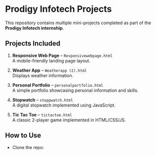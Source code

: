 # Prodigy Infotech Projects

This repository contains multiple mini-projects completed as part of the **Prodigy Infotech internship**.

## Projects Included

1. **Responsive Web Page** – `Responsivewebpage.html`  
   A mobile-friendly landing page layout.

2. **Weather App** – `Weatherapp (2).html`  
   Displays weather information.

3. **Personal Portfolio** – `personalportfolio.html`  
   A simple portfolio showcasing personal information and skills.

4. **Stopwatch** – `stoppwatch.html`  
   A digital stopwatch implemented using JavaScript.

5. **Tic Tac Toe** – `tictactoe.html`  
   A classic 2-player game implemented in HTML/CSS/JS.

## How to Use

- Clone the repo:

